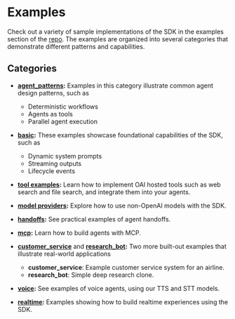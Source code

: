 # Examples

Check out a variety of sample implementations of the SDK in the examples section of the [repo](https://github.com/openai/openai-agents-python/tree/main/examples). The examples are organized into several categories that demonstrate different patterns and capabilities.


## Categories

- **[agent_patterns](https://github.com/openai/openai-agents-python/tree/main/examples/agent_patterns):**
  Examples in this category illustrate common agent design patterns, such as

    - Deterministic workflows
    - Agents as tools
    - Parallel agent execution

- **[basic](https://github.com/openai/openai-agents-python/tree/main/examples/basic):**
  These examples showcase foundational capabilities of the SDK, such as

    - Dynamic system prompts
    - Streaming outputs
    - Lifecycle events

- **[tool examples](https://github.com/openai/openai-agents-python/tree/main/examples/tools):**
  Learn how to implement OAI hosted tools such as web search and file search,
   and integrate them into your agents.

- **[model providers](https://github.com/openai/openai-agents-python/tree/main/examples/model_providers):**
  Explore how to use non-OpenAI models with the SDK.

- **[handoffs](https://github.com/openai/openai-agents-python/tree/main/examples/handoffs):**
  See practical examples of agent handoffs.

- **[mcp](https://github.com/openai/openai-agents-python/tree/main/examples/mcp):**
  Learn how to build agents with MCP.

- **[customer_service](https://github.com/openai/openai-agents-python/tree/main/examples/customer_service)** and **[research_bot](https://github.com/openai/openai-agents-python/tree/main/examples/research_bot):**
  Two more built-out examples that illustrate real-world applications

    - **customer_service**: Example customer service system for an airline.
    - **research_bot**: Simple deep research clone.

- **[voice](https://github.com/openai/openai-agents-python/tree/main/examples/voice):**
  See examples of voice agents, using our TTS and STT models.

- **[realtime](https://github.com/openai/openai-agents-python/tree/main/examples/realtime):**
  Examples showing how to build realtime experiences using the SDK.
